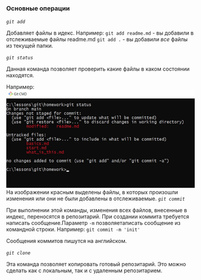### **Основные операции**

_`git add`_

Добавляет файлы в идекс. 
Например: 
`git add readme.md` - вы добавили в отслеживаемые файлы readme.md
`git add .` - вы добавили *все* файлы из текущей папки.

_`git status`_

Данная команда позволяет проверить какие файлы в каком состоянии находятся.

Например:
![git status](/ISO/1.jpg)
На изображении красным выделены файлы, в которых произошли изменения или они не были добавлены в отслеживаемые.
_`git commit`_

При выполнении этой команды, изменения всех файлов, внесенные в индекс, переносятся в репозитарий. При создании коммита требуется написать сообщение.Параметр `-m` позволяетаписать сообщение из командной строки.
Например:
`git commit -m 'init'`

Сообщения коммитов пишутся на английском.


_`git clone`_

Эта команда позволяет копировать готовый репозитарий. Это можно сделать как с локальным, так и с удаленным репозитарием.